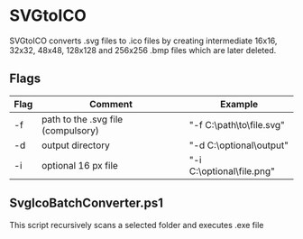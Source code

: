 # SVGtoICO

SVGtoICO converts .svg files to .ico files by creating intermediate 16x16, 32x32, 48x48, 128x128 and 256x256 .bmp files which are later deleted.

## Flags

| Flag | Comment                            | Example                    |
|------|------------------------------------|----------------------------|
| -f   | path to the .svg file (compulsory) | "-f C:\\path\to\file.svg"  |
| -d   | output directory                   | "-d C:\\optional\output"   |
| -i   | optional 16 px file                | "-i C:\\optional\file.png" |

## SvgIcoBatchConverter.ps1
This script recursively scans a selected folder and executes .exe file
